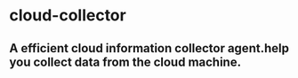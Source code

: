 # cloud-collector
## A efficient cloud information collector agent.help you collect data from the cloud machine.